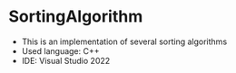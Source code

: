 # SortingAlgorithm
- This is an implementation of several sorting algorithms
- Used language: C++
- IDE: Visual Studio 2022
